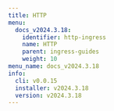 ```yaml
---
title: HTTP
menu:
  docs_v2024.3.18:
    identifier: http-ingress
    name: HTTP
    parent: ingress-guides
    weight: 10
menu_name: docs_v2024.3.18
info:
  cli: v0.0.15
  installer: v2024.3.18
  version: v2024.3.18
---
```


